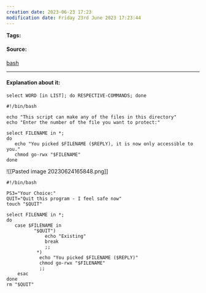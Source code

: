 ```yaml
---
creation date: 2023-06-23 17:23
modification date: Friday 23rd June 2023 17:23:44
---
```


**Tags:** 

#### Source:
[bash](https://tldp.org/LDP/Bash-Beginners-Guide/html/sect_09_06.html)

--------------------------------------

#### Explanation about it:

```
select WORD [in LIST]; do RESPECTIVE-COMMANDS; done
```

```
#!/bin/bash

echo "This script can make any of the files in this directory"
echo "Enter the number of the file you want to protect:"

select FILENAME in *;
do
   echo "You picked $FILENAME ($REPLY), it is now only accessible to you."
   chmod go-rwx "$FILENAME"
done
```

![[Pasted image 20230624165848.png]]

```
#!/bin/bash

PS3="Your Choice:"
QUIT="Quit this program - I feel safe now"
touch "$QUIT"

select FILENAME in *;
do 
   case $FILENAME in
          "$QUIT")
              echo "Existing"
              break
              ;;
           *)
            echo "You picked $FILENAME ($REPLY)"
            chmod go-rwx "$FILENAME"
            ;;
    esac
done
rm "$QUIT"

```